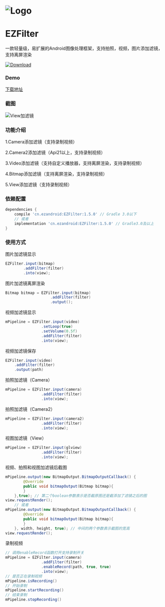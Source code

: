 # ![Logo](https://raw.githubusercontent.com/uestccokey/EZFilter/master/logo.png)
# EZFilter
一款轻量级，易扩展的Android图像处理框架，支持拍照，视频，图片添加滤镜，支持离屏渲染

[ ![Download](https://api.bintray.com/packages/uestccokey/maven/EZFilter/images/download.svg) ](https://bintray.com/uestccokey/maven/EZFilter/_latestVersion)

### Demo

[下载地址](https://raw.githubusercontent.com/uestccokey/EZFilter/master/demo.apk)

### 截图

![View加滤镜](https://raw.githubusercontent.com/uestccokey/EZFilter/develop/view-filter.gif)

### 功能介绍

1.Camera添加滤镜（支持录制视频）

2.Camera2添加滤镜（Api21以上，支持录制视频）

3.Video添加滤镜（支持自定义播放器，支持离屏渲染，支持录制视频）

4.Bitmap添加滤镜（支持离屏渲染，支持录制视频）

5.View添加滤镜（支持录制视频）

### 依赖配置

``` gradle
dependencies {
    compile 'cn.ezandroid:EZFilter:1.5.0' // Gradle 3.0以下
    // 或者
    implementation 'cn.ezandroid:EZFilter:1.5.0' // Gradle3.0及以上
}
```

### 使用方式

图片加滤镜显示

``` java
EZFilter.input(bitmap)
        .addFilter(filter)
        .into(view);
```

图片加滤镜离屏渲染

``` java
Bitmap bitmap = EZFilter.input(bitmap)
                    .addFilter(filter)
                    .output();

```

视频加滤镜显示

``` java
mPipeline = EZFilter.input(video)
                .setLoop(true)
                .setVolume(0.5f)
                .addFilter(filter)
                .into(view);
```

视频加滤镜保存

``` java
EZFilter.input(video)
    .addFilter(filter)
    .output(path)
```

拍照加滤镜（Camera）

``` java
mPipeline = EZFilter.input(camera)
                .addFilter(filter)
                .into(view);
```

拍照加滤镜（Camera2）

``` java
mPipeline = EZFilter.input(camera2)
                .addFilter(filter)
                .into(view);
```

视图加滤镜（View）

``` java
mPipeline = EZFilter.input(glview)
                .addFilter(filter)
                .into(view);
```

视频、拍照和视图加滤镜后截图

``` java
mPipeline.output(new BitmapOutput.BitmapOutputCallback() {
        @Override
        public void bitmapOutput(Bitmap bitmap){
        }
    },true); // 第二个boolean参数表示是否截原图还是截添加了滤镜之后的图
view.requestRender();
    // 或者
mPipeline.output(new BitmapOutput.BitmapOutputCallback() {
        @Override
        public void bitmapOutput(Bitmap bitmap){
        }
    }, width, height, true); // 中间的两个参数表示截图的宽高
view.requestRender();
```

录制视频

``` java
// 调用enableRecord函数打开支持录制开关
mPipeline = EZFilter.input(camera)
                .addFilter(filter)
                .enableRecord(path, true, true)
                .into(view);
// 是否正在录制视频
mPipeline.isRecording()
// 开始录制
mPipeline.startRecording()
// 结束录制
mPipeline.stopRecording()
```

